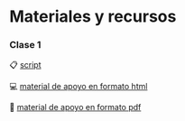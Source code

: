 # Materiales y recursos

### Clase 1

:clipboard: [script](http://bit.ly/dipDS-script-clase1-vaughn)

:computer: [material de apoyo en formato html](https://rivaquiroga.github.io/ClasesHCML/clase1-seccion-vaughn)

:card_index: [material de apoyo en formato pdf](https://github.com/rivaquiroga/ClasesHCML/blob/secciones-riva/clase1-seccion-vaughn.pdf)
